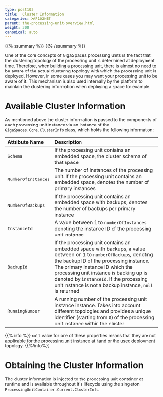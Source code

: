 ```yaml
---
type: post102
title:  Cluster Information
categories: XAP102NET
parent: the-processing-unit-overview.html
weight: 300
canonical: auto
---
```


{{% ssummary %}}  {{% /ssummary %}}

One of the core concepts of GigaSpaces processing units is the fact that the clustering topology of the processing unit is determined at deployment time. Therefore, when building a processing unit, there is almost no need to be aware of the actual clustering topology with which the processing unit is deployed.
However, in some cases you may want your processing unit to be aware of it.
This mechanism is also used internally by the platform to maintain the clustering information when deploying a space for example.

# Available Cluster Information

As mentioned above the cluster information is passed to the components of each processing unit instance via an instance of the `GigaSpaces.Core.ClusterInfo` class, which holds the following information:


| Attribute Name | Description |
|:---------------|:------------|
| `Schema` | If the processing unit contains an embedded space, the cluster schema of that space |
| `NumberOfInstances` | The number of instances of the processing unit. If the processing unit contains an embedded space, denotes the number of primary instances |
| `NumberOfBackups` |If the processing unit contains an embedded space with backups, denotes the number of backups per primary instance |
| `InstanceId` | A value between 1 to `numberOfInstances`, denoting the instance ID of the processing unit instance |
| `BackupId` | If the processing unit contains an embedded space with backups, a value between on 1 to `numberOfBackups`, denoting the backup ID of the processing instance. The primary instance ID which the processing unit instance is backing up is denoted by `instanceId`. If the processing unit instance is not a backup instance, `null` is returned |
| `RunningNumber` | A running number of the processing unit instance instance. Takes into account different topologies and provides a unique identifier (starting from `0`) of the processing unit instance within the cluster |

{{% info %}}
`null` value for one of these properties means that they are not applicable for the processing unit instance at hand or the used deployment topology.
{{%/info%}}

# Obtaining the Cluster Information

The cluster information is injected to the processing unit container at runtime and is available throughout it's lifecycle using the singleton `ProcessingUnitContainer.Current.ClusterInfo`.

